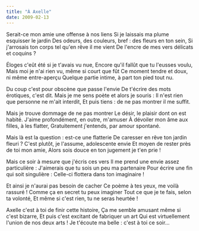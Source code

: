 ```yaml
---
title: "À Axelle"
date: 2009-02-13
---
```


Serait-ce mon amie une offense à nos liens
Si je laissais ma plume esquisser le jardin
Des odeurs, des couleurs, bref : des fleurs en ton sein,
Si j'arrosais ton corps tel qu'en rêve il me vient
De l'encre de mes vers délicats et coquins ?

Éloges c'eût été si je t'avais vu nue,
Encore qu'il fallût que tu l'eusses voulu,
Mais moi je n'ai rien vu, même si court que fût
Ce moment tendre et doux, ni même entre-aperçu
Quelque partie intime, à part ton pied tout nu.

Du coup c'est pour obscène que passe l'envie
De t'écrire des mots érotiques, c'est dit.
Mais je me sens poète et alors je souris :
Il n'est rien que personne ne m'ait interdit,
Et puis tiens : de ne pas montrer il me suffit.

Mais je trouve dommage de ne pas montrer
Le désir, le plaisir dont on est habité.
J'aime profondément, en outre, m'amuser
À dévoiler mon âme aux filles, à les flatter,
Gratuitement j'entends, par amour spontané.

Mais là est la question : est-ce une flatterie
De caresser en rêve ton jardin fleuri ?
C'est plutôt, je l'assume, adolescente envie
Et moyen de rester près de toi mon amie,
Alors sois douce en ton jugement je t'en prie !

Mais ce soir à mesure que j'écris ces vers
Il me prend une envie assez particulière :
J'aimerais que tu sois un peu ma partenaire
Pour écrire une fin qui soit singulière :
Celle-ci flottera dans ton imaginaire !

Et ainsi je n'aurai pas besoin de cacher
Ce poème à tes yeux, me voilà rassuré !
Comme ça en secret tu peux imaginer
Tout ce que je te fais, selon ta volonté,
Et même si c'est rien, tu ne seras heurtée !

Axelle c'est à toi de finir cette histoire,
Ça me semble amusant même si c'est bizarre,
Et puis c'est excitant de fabriquer un art
Qui est virtuellement l'union de nos deux arts !
Je t'écoute ma belle : c'est à toi ce soir...
